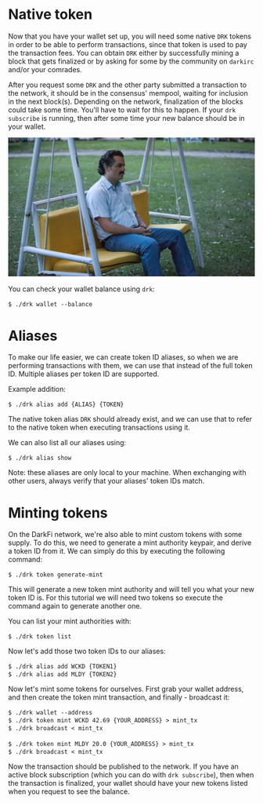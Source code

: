 # Native token

Now that you have your wallet set up, you will need some native `DRK`
tokens in order to be able to perform transactions, since that token
is used to pay the transaction fees. You can obtain `DRK` either by
successfully mining a block that gets finalized or by asking for some
by the community on `darkirc` and/or your comrades.

After you request some `DRK` and the other party submitted a transaction
to the network, it should be in the consensus' mempool, waiting for
inclusion in the next block(s). Depending on the network, finalization
of the blocks could take some time. You'll have to wait for this to happen.
If your `drk subscribe` is running, then after some time your new balance
should be in your wallet.

![pablo-waiting0](pablo0.jpg)

You can check your wallet balance using `drk`:

```
$ ./drk wallet --balance
```

# Aliases

To make our life easier, we can create token ID aliases, so when we
are performing transactions with them, we can use that instead of the
full token ID. Multiple aliases per token ID are supported.

Example addition:

```
$ ./drk alias add {ALIAS} {TOKEN}
```

The native token alias `DRK` should already exist, and we can use that
to refer to the native token when executing transactions using it.

We can also list all our aliases using:

```
$ ./drk alias show
```

Note: these aliases are only local to your machine. When exchanging
with other users, always verify that your aliases' token IDs match.

# Minting tokens

On the DarkFi network, we're also able to mint custom tokens with
some supply. To do this, we need to generate a mint authority keypair,
and derive a token ID from it. We can simply do this by executing the
following command:

```
$ ./drk token generate-mint
```

This will generate a new token mint authority and will tell you what
your new token ID is. For this tutorial we will need two tokens so
execute the command again to generate another one.

You can list your mint authorities with:

```
$ ./drk token list
```

Now let's add those two token IDs to our aliases:

```
$ ./drk alias add WCKD {TOKEN1}
$ ./drk alias add MLDY {TOKEN2}
```

Now let's mint some tokens for ourselves. First grab your wallet address,
and then create the token mint transaction, and finally - broadcast it:

```
$ ./drk wallet --address
$ ./drk token mint WCKD 42.69 {YOUR_ADDRESS} > mint_tx
$ ./drk broadcast < mint_tx

$ ./drk token mint MLDY 20.0 {YOUR_ADDRESS} > mint_tx
$ ./drk broadcast < mint_tx
```

Now the transaction should be published to the network. If you have
an active block subscription (which you can do with `drk subscribe`),
then when the transaction is finalized, your wallet should have your
new tokens listed when you request to see the balance.
